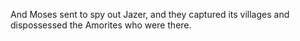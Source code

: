 And Moses sent to spy out Jazer, and they captured its villages and dispossessed the Amorites who were there.
